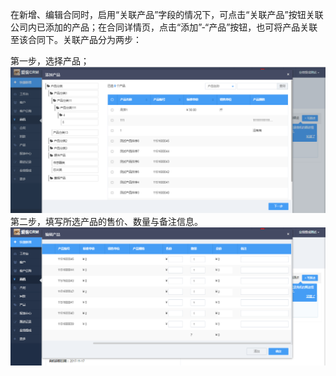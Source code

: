 在新增、编辑合同时，启用“关联产品”字段的情况下，可点击“关联产品”按钮关联公司内已添加的产品；在合同详情页，点击“添加”-“产品”按钮，也可将产品关联至该合同下。关联产品分为两步：

第一步，选择产品；![](/assets/17)第二步，填写所选产品的售价、数量与备注信息。![](/assets/18)


